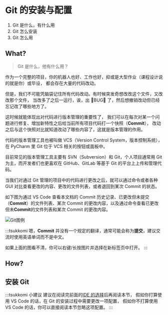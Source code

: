 # Git 的安装与配置

1. Git 是什么，有什么用
2. Git 怎么安装
3. Git 怎么用

## What?

> Git 是什么，他有什么用？

作为一个完整的项目，你的机器人也好、工作也好，抑或是大型作业（课程设计说的就是你）或毕设，
都会存在大量的代码改动。

但是，我们不可能凭脑袋记住所有代码改动。有时候突发奇想改改这个文件，又改改那个文件，
当改多了之后一运行，诶，出 :bug:BUG:bug: 了，然后想撤销改动但已经忘记改了哪些地方了。

这时候就能体现出对代码进行版本管理的重要性了，
我们可以在每次对某一个问题进行修复、增加新特性之后给当前所有项目代码打一个快照（**Commit**），
改动之后与这个快照对比就知道改动了哪些内容了，这就是版本管理的作用。

代码的版本管理工具也被叫做 VCS（Version Control System，版本控制系统），在
PyCharm 里 Git 位于 VCS 相关的按钮或面板中。

目前常见的版本管理工具主要有 SVN（Subversion）和 Git，个人项目通常用 Git
为主，而开发者们也更喜欢在 GitHub、GitLab 等基于 Git 的平台上上传和管理代码。

当我们对通过 Git 管理的项目中的代码进行更改之后，就可以通过命令或者各种 GUI
对比查看更改的内容、更改的文件列表，或者退回到某次 Commit 的状态。

如下图为通过 VS Code 查看本文档的 Commit 历史记录、已更改但未提交（**Commit**）的文件列表、某次
Commit 的更改内容，以及通过命令查看已更改但未**Commit**的文件列表和某次 Commit 的更改内容。

![Git图例](/images/before/git.webp)

:::tsukkomi
嗯，**Commit** 并没有一个规定的翻译，通常可能会称为**提交**，建议交流时使用英语单词而不是中文。

如果上面的图看不清，你可以右键/长按图片并选择在新标签页中打开。
:::

## How?

## 安装 Git

:::tsukkomi 小建议
建议在阅读完前面的[IDE 的选择](./select_ide/)后再阅读本节，
假如你打算使用 VS Code 的话，在 Git 的安装过程中需要更改一项配置，
假如你不打算使用 VS Code 的话，你可以直接阅读本节忽略这项配置。
:::

